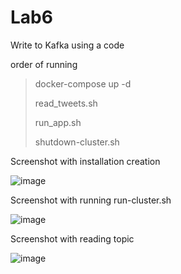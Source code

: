# Lab6
 Write to Kafka using a code

order of running 
> docker-compose up -d
> 
> read_tweets.sh
> 
> run_app.sh
> 
> shutdown-cluster.sh

Screenshot with installation creation

![image](https://user-images.githubusercontent.com/102665740/173093658-9ad72eec-d104-4f84-9539-9fa925cf8492.png)

Screenshot with running run-cluster.sh 

![image](https://user-images.githubusercontent.com/102665740/173094560-fd3f1617-f958-4ef5-9ee0-c0dbb3e64db7.png)


Screenshot with reading topic

![image](https://user-images.githubusercontent.com/102665740/173104410-88304c5f-35ff-4830-8e1e-6c8684882d78.png)
